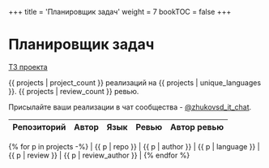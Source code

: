 +++
title = 'Планировщик задач'
weight = 7
bookTOC = false
+++

# Планировщик задач

[ТЗ проекта](../projects/task-tracker.md)

{{ projects | project_count }} реализаций на {{ projects | unique_languages }}. {{ projects | review_count }} ревью.

Присылайте ваши реализации в чат сообщества - [@zhukovsd_it_chat](https://t.me/zhukovsd_it_chat).

| Репозиторий | Автор | Язык | Ревью | Автор ревью |
|-------------|-------|------|-------|-------------|
{% for p in projects -%}
| {{ p | repo }} | {{ p | author }} | {{ p | language }} | {{ p | review }} | {{ p | review_author }} |
{% endfor %}

